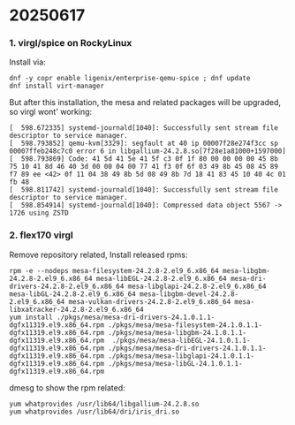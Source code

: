 # 20250617
### 1. virgl/spice on RockyLinux
Install via:      

```
dnf -y copr enable ligenix/enterprise-qemu-spice ; dnf update
dnf install virt-manager
```
But after this installation, the mesa and related packages will be upgraded, so virgl wont' working:       

```
[  598.672335] systemd-journald[1040]: Successfully sent stream file descriptor to service manager.
[  598.793852] qemu-kvm[3329]: segfault at 40 ip 00007f28e274f3cc sp 00007ffeb248c7c0 error 6 in libgallium-24.2.8.so[7f28e1a81000+1597000]
[  598.793869] Code: 41 5d 41 5e 41 5f c3 0f 1f 80 00 00 00 00 45 8b 75 10 41 8d 46 40 3d 00 00 04 00 77 41 f3 0f 6f 03 49 8b 45 08 45 89 f7 89 ee <42> 0f 11 04 38 49 8b 5d 08 49 8b 7d 18 41 83 45 10 40 4c 01 fb 48
[  598.811742] systemd-journald[1040]: Successfully sent stream file descriptor to service manager.
[  598.854914] systemd-journald[1040]: Compressed data object 5567 -> 1726 using ZSTD
```
### 2. flex170 virgl
Remove repository related, Install released rpms:     

```
rpm -e --nodeps mesa-filesystem-24.2.8-2.el9_6.x86_64 mesa-libgbm-24.2.8-2.el9_6.x86_64 mesa-libEGL-24.2.8-2.el9_6.x86_64 mesa-dri-drivers-24.2.8-2.el9_6.x86_64 mesa-libglapi-24.2.8-2.el9_6.x86_64 mesa-libGL-24.2.8-2.el9_6.x86_64 mesa-libgbm-devel-24.2.8-2.el9_6.x86_64 mesa-vulkan-drivers-24.2.8-2.el9_6.x86_64 mesa-libxatracker-24.2.8-2.el9_6.x86_64
yum install ./pkgs/mesa/mesa-dri-drivers-24.1.0.1.1-dgfx11319.el9.x86_64.rpm ./pkgs/mesa/mesa-filesystem-24.1.0.1.1-dgfx11319.el9.x86_64.rpm ./pkgs/mesa/mesa-libgbm-24.1.0.1.1-dgfx11319.el9.x86_64.rpm  ./pkgs/mesa/mesa-libEGL-24.1.0.1.1-dgfx11319.el9.x86_64.rpm ./pkgs/mesa/mesa-dri-drivers-24.1.0.1.1-dgfx11319.el9.x86_64.rpm ./pkgs/mesa/mesa-libglapi-24.1.0.1.1-dgfx11319.el9.x86_64.rpm ./pkgs/mesa/mesa-libGL-24.1.0.1.1-dgfx11319.el9.x86_64.rpm
```
dmesg to show the rpm related:    

```
yum whatprovides /usr/lib64/libgallium-24.2.8.so
yum whatprovides /usr/lib64/dri/iris_dri.so
```
